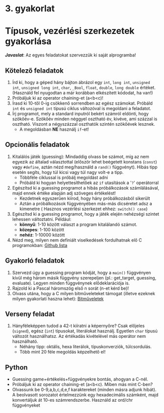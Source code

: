# 3. gyakorlat
# Típusok, vezérlési szerkezetek gyakorlása

***Javaslat***: Az egyes feladatokat szervezzük ki saját alprogramba!

## Kötelező feladatok
1. Írd ki, hogy a géped hány bájton ábrázol egy `int`, `long int`, `unsigned int`, `unsigned long int`, `char`, `_Bool`, `float`, `double`, `long double` értéket. (Használd fel nyugodtan a már korábban elkészített kódodat, ha van!)
2. Próbáljuk ki az operator chaining-et (a<b<c)!
3. Írasd ki 10-től 0-ig csökkenő sorrendben az egész számokat. Próbáld `int` és `unsigned int` típusú ciklus változóval is megoldani a feladatot.
4. Írj programot, mely a standard inputról bekért számról eldönti, hogy szökőév-e. Szökőév minden néggyel osztható év, kivéve, ami százzal is osztható. Viszont a négyszázzal oszthatók szintén szökőévek lesznek.
    - A megoldásban **NE** használj `if`-et!

## Opcionális feladatok
1. Kitalálós játék (guessing): Mindaddig olvass be számot, míg az nem egyezik az általad választottal (először lehet beégetett konstans (`const`) vagy `#define`, aztán nézd meg/használd a `rand()` függvényt). Hibás tipp esetén segíts, hogy túl kicsi vagy túl nagy volt-e a tipp.
    - Többféle ciklussal is próbálj megoldást adni
    - Próbáld ki hogyan helyettesíthetőek az `if` utasítások a '`?`' operátorral
2. Egészítsd ki a guessing programot a hibás próbálkozások számlálásával, majd ennek értéke alapján adj szöveges értékelést!
    - Kezdetnek egyszerűen kiírod, hogy hány próbálkozásból sikerült
    - Aztán a próbálkozások függvényében más-más dicséretet adsz a kimenetre ( Hasznos vezérlési szerkezet ehhez: `switch() case`)
3. Egészítsd ki a guessing programot, hogy a játék elején nehézségi szintet lehessen változtatni. Például:
    - **könnyű**: 1-10 között választ a program kitalálandó számot.
    - **közepes**: 1-100 között
    - **nehéz**: 1-10000 között
4. Nézd meg, milyen nem definiált viselkedések fordulhatnak elő C programokban: [Github lista](https://gist.github.com/Earnestly/7c903f481ff9d29a3dd1)

## Gyakorló feladatok
1. Szervezd úgy a guessing program kódját, hogy a `main()` függvényen kívül még három másik függvény szerepeljen (pl.: get_target, guessing, evaluate). Legyen minden függvénynek elődeklarációja is.
2. Rajzold ki a Pascal háromszög első n sorát (n-et kérd be)!
3. Olvass utána, hogy a C milyen bitműveleteket támogat (illetve ezeknek milyen gyakorlati haszna lehet): [Bitműveletek](https://www.geeksforgeeks.org/bitwise-operators-in-c-cpp/)

## Verseny feladat
1. Hányféleképpen tudod a 42-t kiíratni a képernyőre? Csak előjeles (`signed`), egész (`int`) típusokat, literálokat használj. Egyetlen `char` típusú változót használhatsz. Az értékadás kivételével más operátor nem használható.
    - Néhány tipp: oktális, hexa literálok, típuskonverziók, túlcsordulás.
    - Több mint 20 féle megoldás képzelhető el!

## Python
- Guessing game+értékelés+függvényekre bontás, ahogyan a C-nél.
- Próbáljuk ki az operator chaining-et (a<b<c). Miben más mint C-ben?
- Olvassunk be 0-9,a,b,c,d,e,f karaktereket (minden másra adjunk hibát). A beolvasott sorozatot értelmezzünk egy hexadecimális számként, majd konvertáljuk át 10-es számrendszerbe. Használd az ord/chr függvényeket